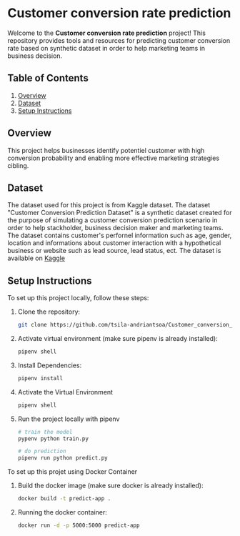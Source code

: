 # Customer conversion rate prediction

Welcome to the **Customer conversion rate prediction** project! This repository provides tools and resources for predicting customer conversion rate based on synthetic dataset in order to help marketing teams in business decision.

## Table of Contents

1. [Overview](#overview)
2. [Dataset](#dataset)
3. [Setup Instructions](#setup-instructions)

## Overview

This project helps businesses identify potentiel customer with high conversion probability and enabling more effective marketing strategies cibling.

## Dataset

The dataset used for this project is from Kaggle dataset. The dataset  "Customer Conversion Prediction Dataset" is a synthetic dataset created for the purpose of simulating a customer conversion prediction scenario in order to help stackholder, business decision maker and marketing teams. The dataset contains customer's perfornel information such as age, gender, location and informations about customer interaction with a hypothetical business or website such as lead source, lead status, ect. The dataset is available on [Kaggle](https://www.kaggle.com/datasets/muhammadshahidazeem/customer-conversion-dataset-for-stuffmart-com/data)

## Setup Instructions

To set up this project locally, follow these steps:

1. Clone the repository:
   ```bash
   git clone https://github.com/tsila-andriantsoa/Customer_conversion_rate.git

2. Activate virtual environment (make sure pipenv is already installed):
   ```bash
   pipenv shell

3. Install Dependencies:
   ```bash
   pipenv install

4. Activate the Virtual Environment
   ```bash
   pipenv shell

5. Run the project locally with pipenv
    ```bash
   # train the model
   pypenv python train.py

   # do prediction
   pipenv run python predict.py

To set up this projet using Docker Container

1. Build the docker image (make sure docker is already installed):
   ```bash
   docker build -t predict-app .

2. Running the docker container:
   ```bash
   docker run -d -p 5000:5000 predict-app
   

